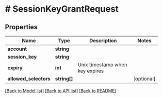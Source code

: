 # # SessionKeyGrantRequest

## Properties

Name | Type | Description | Notes
------------ | ------------- | ------------- | -------------
**account** | **string** |  |
**session_key** | **string** |  |
**expiry** | **int** | Unix timestamp when key expires |
**allowed_selectors** | **string[]** |  | [optional]

[[Back to Model list]](../../README.md#models) [[Back to API list]](../../README.md#endpoints) [[Back to README]](../../README.md)
